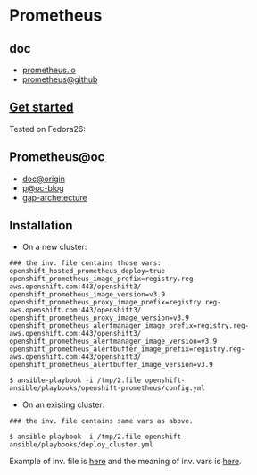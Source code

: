 # Prometheus

## doc

* [prometheus.io](https://prometheus.io/)
* [prometheus@github](https://github.com/prometheus)


## [Get started](https://prometheus.io/docs/introduction/getting_started/)

Tested on Fedora26:

## Prometheus@oc

* [doc@origin](https://github.com/openshift/origin/tree/master/examples/prometheus)
* [p@oc-blog](https://blog.openshift.com/tag/prometheus/)
* [gap-archetecture](https://blog.openshift.com/monitoring-openshift-three-tools/)

## Installation

* On a new cluster:

```
### the inv. file contains those vars:
openshift_hosted_prometheus_deploy=true
openshift_prometheus_image_prefix=registry.reg-aws.openshift.com:443/openshift3/
openshift_prometheus_image_version=v3.9
openshift_prometheus_proxy_image_prefix=registry.reg-aws.openshift.com:443/openshift3/
openshift_prometheus_proxy_image_version=v3.9
openshift_prometheus_alertmanager_image_prefix=registry.reg-aws.openshift.com:443/openshift3/
openshift_prometheus_alertmanager_image_version=v3.9
openshift_prometheus_alertbuffer_image_prefix=registry.reg-aws.openshift.com:443/openshift3/
openshift_prometheus_alertbuffer_image_version=v3.9

$ ansible-playbook -i /tmp/2.file openshift-ansible/playbooks/openshift-prometheus/config.yml
```

* On an existing cluster:

```
### the inv. file contains same vars as above.

$ ansible-playbook -i /tmp/2.file openshift-ansible/playbooks/deploy_cluster.yml
```

Example of inv. file is [here](https://github.com/openshift/openshift-ansible/tree/master/roles/openshift_prometheus) and the meaning of inv. vars is [here](https://github.com/openshift/openshift-ansible/blob/master/inventory/hosts.example).
